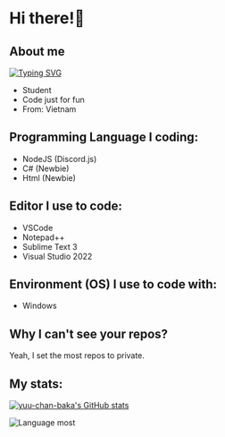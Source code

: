 
# Hi there!👋 

## About me
[![Typing SVG](https://readme-typing-svg.herokuapp.com?color=%2300F737&lines=Hi%2C+I'm+Chesese+%F0%9F%91%8B;Discord+Me%3A+niko-%236481;I'm+Discord.js+Coder;I+know+a+little+about+C%23+and+Html;Contacts+me+to+build+Profile's+products)](https://git.io/typing-svg)
- Student
- Code just for fun
- From: Vietnam

## Programming Language I coding:

- NodeJS (Discord.js)
- C# (Newbie)
- Html (Newbie)

## Editor I use to code:

- VSCode
- Notepad++
- Sublime Text 3
- Visual Studio 2022
## Environment (OS) I use to code with:

- Windows

## Why I can't see your repos?

Yeah, I set the most repos to private.

## My stats:

[![yuu-chan-baka's GitHub stats](https://github-readme-stats.vercel.app/api?username=FuyukoUxU&theme=dracula&show_icons=true)](https://github.com/congloii/github-readme-stats)

![Language most](https://github-readme-stats.vercel.app/api/top-langs/?username=congloii&show_icons=true&theme=dracula)
